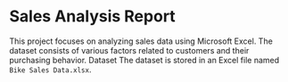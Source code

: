 # Sales Analysis Report
This project focuses on analyzing sales data using Microsoft Excel. The dataset consists of various factors related to customers and their purchasing behavior. Dataset The dataset is stored in an Excel file named `Bike Sales Data.xlsx`.
